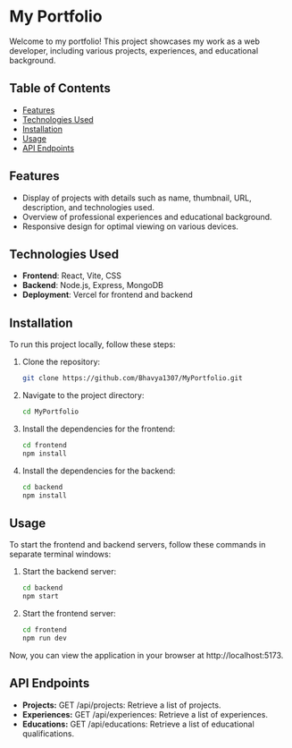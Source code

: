 # My Portfolio

Welcome to my portfolio! This project showcases my work as a web developer, including various projects, experiences, and educational background.

## Table of Contents

- [Features](#features)
- [Technologies Used](#technologies-used)
- [Installation](#installation)
- [Usage](#usage)
- [API Endpoints](#api-endpoints)

## Features

- Display of projects with details such as name, thumbnail, URL, description, and technologies used.
- Overview of professional experiences and educational background.
- Responsive design for optimal viewing on various devices.

## Technologies Used

- **Frontend**: React, Vite, CSS
- **Backend**: Node.js, Express, MongoDB
- **Deployment**: Vercel for frontend and backend

## Installation

To run this project locally, follow these steps:

1. Clone the repository:
   ```bash
   git clone https://github.com/Bhavya1307/MyPortfolio.git

2. Navigate to the project directory:
   ```bash
   cd MyPortfolio

3. Install the dependencies for the frontend:
   ```bash
   cd frontend
   npm install

4. Install the dependencies for the backend:
   ```bash
   cd backend
   npm install

## Usage

To start the frontend and backend servers, follow these commands in separate terminal windows:

1. Start the backend server:
   ```bash
   cd backend
   npm start

2. Start the frontend server:
   ```bash
   cd frontend
   npm run dev

Now, you can view the application in your browser at http://localhost:5173.

## API Endpoints

- **Projects:** GET /api/projects: Retrieve a list of projects.
- **Experiences:** GET /api/experiences: Retrieve a list of experiences.
- **Educations:** GET /api/educations: Retrieve a list of educational qualifications.